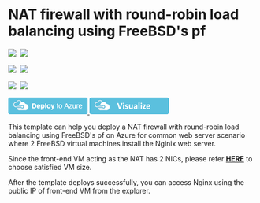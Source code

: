 # NAT firewall with round-robin load balancing using FreeBSD's pf

<IMG SRC="https://azurequickstartsservice.blob.core.windows.net/badges/pf-freebsd-setup/PublicLastTestDate.svg" />&nbsp;
<IMG SRC="https://azurequickstartsservice.blob.core.windows.net/badges/pf-freebsd-setup/PublicDeployment.svg" />&nbsp;

<IMG SRC="https://azurequickstartsservice.blob.core.windows.net/badges/pf-freebsd-setup/FairfaxLastTestDate.svg" />&nbsp;
<IMG SRC="https://azurequickstartsservice.blob.core.windows.net/badges/pf-freebsd-setup/FairfaxDeployment.svg" />&nbsp;

<IMG SRC="https://azurequickstartsservice.blob.core.windows.net/badges/pf-freebsd-setup/BestPracticeResult.svg" />&nbsp;
<IMG SRC="https://azurequickstartsservice.blob.core.windows.net/badges/pf-freebsd-setup/CredScanResult.svg" />&nbsp;

<a href="https://portal.azure.com/#create/Microsoft.Template/uri/https%3A%2F%2Fraw.githubusercontent.com%2FAzure%2Fazure-quickstart-templates%2Fmaster%2Fpf-freebsd-setup%2Fazuredeploy.json" target="_blank">
    <img src="https://raw.githubusercontent.com/Azure/azure-quickstart-templates/master/1-CONTRIBUTION-GUIDE/images/deploytoazure.png"/>
</a>
<a href="http://armviz.io/#/?load=https%3A%2F%2Fraw.githubusercontent.com%2FAzure%2Fazure-quickstart-templates%2Fmaster%2Fpf-freebsd-setup%2Fazuredeploy.json" target="_blank">
    <img src="https://raw.githubusercontent.com/Azure/azure-quickstart-templates/master/1-CONTRIBUTION-GUIDE/images/visualizebutton.png"/>
</a>

This template can help you deploy a NAT firewall with round-robin load balancing using FreeBSD's pf on Azure for common web server scenario where 2 FreeBSD virtual machines install the Nginix web server.

Since the front-end VM acting as the NAT has 2 NICs, please refer [**HERE**](https://docs.microsoft.com/en-us/azure/virtual-machines/virtual-machines-windows-sizes) to choose satisfied VM size.

After the template deploys successfully, you can access Nginx using the public IP of front-end VM from the explorer.

